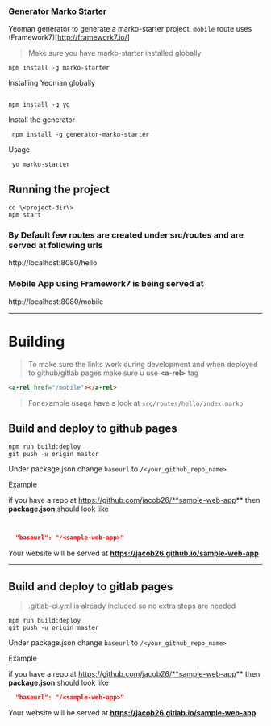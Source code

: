 ### Generator Marko Starter


Yeoman generator to generate a marko-starter project. `mobile` route uses (Framework7)[http://framework7.io/]

> Make sure you have marko-starter installed globally 

```shell
npm install -g marko-starter
``` 

Installing Yeoman globally
```shell

npm install -g yo
```

Install the generator

```shell
 npm install -g generator-marko-starter
```

Usage

```shell
 yo marko-starter
```

## Running the project

```shell
cd \<project-dir\>
npm start
```

### By Default few routes are created under src/routes and are served at following urls

 http://localhost:8080/hello

### Mobile App using Framework7 is being served at 

http://localhost:8080/mobile


----
# Building

> To make sure the links work during development and when deployed to github/gitlab pages
> make sure u use **\<a-rel\>** tag 

```html
<a-rel href="/mobile"></a-rel>

```

> For example usage have a look at `src/routes/hello/index.marko`
## Build and deploy to github pages

```shell
npm run build:deploy
git push -u origin master
```
Under package.json change `baseurl` to `/<your_github_repo_name>`

Example

if you have a repo at https://github.com/jacob26/**sample-web-app** then **package.json** should look like

```json


  "baseurl": "/<sample-web-app>"
```

Your website will be served at **https://jacob26.github.io/sample-web-app**


------


## Build and deploy to gitlab pages

> .gitlab-ci.yml is already included so no extra steps are needed


```shell
npm run build:deploy
git push -u origin master
```
Under package.json change `baseurl` to `/<your_github_repo_name>`

Example

if you have a repo at https://github.com/jacob26/**sample-web-app** then **package.json** should look like

```json
  "baseurl": "/<sample-web-app>"
```

Your website will be served at **https://jacob26.gitlab.io/sample-web-app**

